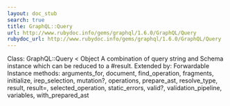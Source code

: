 ```yaml
---
layout: doc_stub
search: true
title: GraphQL::Query
url: http://www.rubydoc.info/gems/graphql/1.6.0/GraphQL/Query
rubydoc_url: http://www.rubydoc.info/gems/graphql/1.6.0/GraphQL/Query
---
```


Class: GraphQL::Query < Object
A combination of query string and Schema instance which can be
reduced to a #result. 
Extended by:
Forwardable
Instance methods:
arguments_for, document, find_operation, fragments, initialize,
irep_selection, mutation?, operations, prepare_ast, resolve_type,
result, result=, selected_operation, static_errors, valid?,
validation_pipeline, variables, with_prepared_ast

